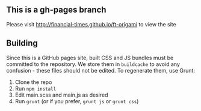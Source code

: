 ## This is a gh-pages branch

Please visit http://financial-times.github.io/ft-origami to view the site

## Building

Since this is a GitHub pages site, built CSS and JS bundles must be committed to the repository.  We store them in `buildcache` to avoid any confusion - these files should not be edited.  To regenerate them, use Grunt:

1. Clone the repo
1. Run `npm install`
2. Edit main.scss and main.js as desired
3. Run `grunt` (or if you prefer, `grunt js` or `grunt css`)



